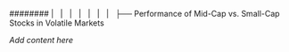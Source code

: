 ######## |   |   |   |   |   |   |   ├── Performance of Mid-Cap vs. Small-Cap Stocks in Volatile Markets

*Add content here*